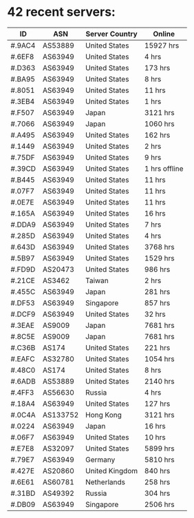 # 42 recent servers:

| ID | ASN | Server Country | Online |
| ------ | ------ | ------ | ------ |
| #.9AC4 | AS53889 | United States | 15927 hrs |
| #.6EF8 | AS63949 | United States | 4 hrs |
| #.D363 | AS63949 | United States | 173 hrs |
| #.BA95 | AS63949 | United States | 8 hrs |
| #.8051 | AS63949 | United States | 11 hrs |
| #.3EB4 | AS63949 | United States | 1 hrs |
| #.F507 | AS63949 | Japan | 3121 hrs |
| #.7066 | AS63949 | Japan | 1060 hrs |
| #.A495 | AS63949 | United States | 162 hrs |
| #.1449 | AS63949 | United States | 2 hrs |
| #.75DF | AS63949 | United States | 9 hrs |
| #.39CD | AS63949 | United States | 1 hrs offline |
| #.B445 | AS63949 | United States | 11 hrs |
| #.07F7 | AS63949 | United States | 11 hrs |
| #.0E7E | AS63949 | United States | 11 hrs |
| #.165A | AS63949 | United States | 16 hrs |
| #.DDA9 | AS63949 | United States | 7 hrs |
| #.285D | AS63949 | United States | 4 hrs |
| #.643D | AS63949 | United States | 3768 hrs |
| #.5B97 | AS63949 | United States | 1529 hrs |
| #.FD9D | AS20473 | United States | 986 hrs |
| #.21CE | AS3462 | Taiwan | 2 hrs |
| #.455C | AS63949 | Japan | 281 hrs |
| #.DF53 | AS63949 | Singapore | 857 hrs |
| #.DCF9 | AS63949 | United States | 32 hrs |
| #.3EAE | AS9009 | Japan | 7681 hrs |
| #.8C5E | AS9009 | Japan | 7681 hrs |
| #.C36B | AS174 | United States | 221 hrs |
| #.EAFC | AS32780 | United States | 1054 hrs |
| #.48C0 | AS174 | United States | 8 hrs |
| #.6ADB | AS53889 | United States | 2140 hrs |
| #.4FF3 | AS56630 | Russia | 4 hrs |
| #.18A4 | AS63949 | United States | 127 hrs |
| #.0C4A | AS133752 | Hong Kong | 3121 hrs |
| #.0224 | AS63949 | Japan | 16 hrs |
| #.06F7 | AS63949 | United States | 10 hrs |
| #.E7E8 | AS32097 | United States | 5899 hrs |
| #.79E7 | AS63949 | Germany | 5810 hrs |
| #.427E | AS20860 | United Kingdom | 840 hrs |
| #.6E61 | AS60781 | Netherlands | 258 hrs |
| #.31BD | AS49392 | Russia | 304 hrs |
| #.DB09 | AS63949 | Singapore | 2506 hrs |

